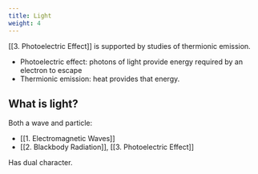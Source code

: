 ```yaml
---
title: Light
weight: 4
---
```

[[3. Photoelectric Effect]] is supported by studies of thermionic emission.

* Photoelectric effect: photons of light provide energy required by an electron to escape
* Thermionic emission: heat provides that energy.

## What is light?

Both a wave and particle:
* [[1. Electromagnetic Waves]]
* [[2. Blackbody Radiation]], [[3. Photoelectric Effect]]

Has dual character.